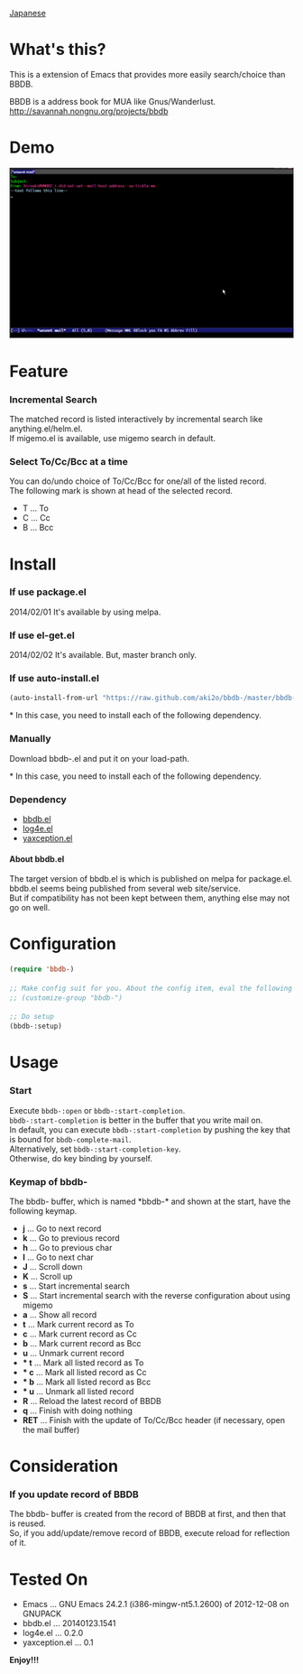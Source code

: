 [Japanese](https://github.com/aki2o/bbdb-/blob/master/README-ja.md)

What's this?
============

This is a extension of Emacs that provides more easily search/choice than BBDB.  

BBDB is a address book for MUA like Gnus/Wanderlust.  
http://savannah.nongnu.org/projects/bbdb


Demo
====

![demo](image/demo.gif)


Feature
=======

### Incremental Search

The matched record is listed interactively by incremental search like anything.el/helm.el.  
If migemo.el is available, use migemo search in default.  

### Select To/Cc/Bcc at a time

You can do/undo choice of To/Cc/Bcc for one/all of the listed record.  
The following mark is shown at head of the selected record.  

* T ... To
* C ... Cc
* B ... Bcc


Install
=======

### If use package.el

2014/02/01 It's available by using melpa.  

### If use el-get.el

2014/02/02 It's available. But, master branch only.  

### If use auto-install.el

```lisp
(auto-install-from-url "https://raw.github.com/aki2o/bbdb-/master/bbdb-.el")
```

\* In this case, you need to install each of the following dependency.  

### Manually

Download bbdb-.el and put it on your load-path.  

\* In this case, you need to install each of the following dependency.  

### Dependency

* [bbdb.el](http://savannah.nongnu.org/projects/bbdb)
* [log4e.el](https://github.com/aki2o/log4e)
* [yaxception.el](https://github.com/aki2o/yaxception)

#### About bbdb.el

The target version of bbdb.el is which is published on melpa for package.el.  
bbdb.el seems being published from several web site/service.  
But if compatibility has not been kept between them, anything else may not go on well.  


Configuration
=============

```lisp
(require 'bbdb-)

;; Make config suit for you. About the config item, eval the following sexp.
;; (customize-group "bbdb-")

;; Do setup
(bbdb-:setup)
```


Usage
=====

### Start

Execute `bbdb-:open` or `bbdb-:start-completion`.  
`bbdb-:start-completion` is better in the buffer that you write mail on.  
In default, you can execute `bbdb-:start-completion` by pushing the key that is bound for `bbdb-complete-mail`.  
Alternatively, set `bbdb-:start-completion-key`.  
Otherwise, do key binding by yourself.  

### Keymap of bbdb-

The bbdb- buffer, which is named \*bbdb-\* and shown at the start, have the following keymap.  

* **j** ... Go to next record
* **k** ... Go to previous record
* **h** ... Go to previous char
* **l** ... Go to next char
* **J** ... Scroll down
* **K** ... Scroll up
* **s** ... Start incremental search
* **S** ... Start incremental search with the reverse configuration about using migemo
* **a** ... Show all record
* **t** ... Mark current record as To
* **c** ... Mark current record as Cc
* **b** ... Mark current record as Bcc
* **u** ... Unmark current record 
* __\* t__ ... Mark all listed record as To
* __\* c__ ... Mark all listed record as Cc
* __\* b__ ... Mark all listed record as Bcc
* __\* u__ ... Unmark all listed record
* **R** ... Reload the latest record of BBDB
* **q** ... Finish with doing nothing
* **RET** ... Finish with the update of To/Cc/Bcc header (if necessary, open the mail buffer)


Consideration
=============

### If you update record of BBDB

The bbdb- buffer is created from the record of BBDB at first, and then that is reused.  
So, if you add/update/remove record of BBDB, execute reload for reflection of it.  


Tested On
=========

* Emacs ... GNU Emacs 24.2.1 (i386-mingw-nt5.1.2600) of 2012-12-08 on GNUPACK
* bbdb.el ... 20140123.1541
* log4e.el ... 0.2.0
* yaxception.el ... 0.1


**Enjoy!!!**

